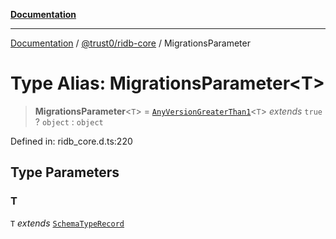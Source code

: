 [**Documentation**](../../../README.md)

***

[Documentation](../../../README.md) / [@trust0/ridb-core](../README.md) / MigrationsParameter

# Type Alias: MigrationsParameter\<T\>

> **MigrationsParameter**\<`T`\> = [`AnyVersionGreaterThan1`](AnyVersionGreaterThan1.md)\<`T`\> *extends* `true` ? `object` : `object`

Defined in: ridb\_core.d.ts:220

## Type Parameters

### T

`T` *extends* [`SchemaTypeRecord`](SchemaTypeRecord.md)
